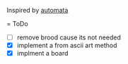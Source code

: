 Inspired by [automata](https://github.com/wayspurrchen/Automata)

= ToDo
- [ ]  remove brood cause its not needed
- [x]  implement a from ascii art method
- [x]  implment a board
